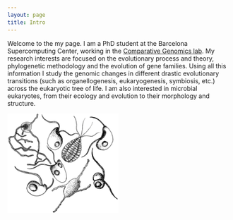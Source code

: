 ```yaml
---
layout: page
title: Intro
---
```


Welcome to the my page. I am a PhD student at the Barcelona Supercomputing
Center, working in the [Comparative Genomics lab](https://cgenomics.org/). My
research interests are focused on the evolutionary process and theory,
phylogenetic methodology and the evolution of gene families. Using all this
information I study the genomic changes in different drastic evolutionary
transitions (such as organellogenesis, eukaryogenesis, symbiosis, etc.)
across the eukaryotic tree of life. I am also interested in microbial
eukaryotes, from their ecology and evolution to their morphology and structure.

<img src="/assets/img/protists_bw.png" alt="drawing" width="50%"/>